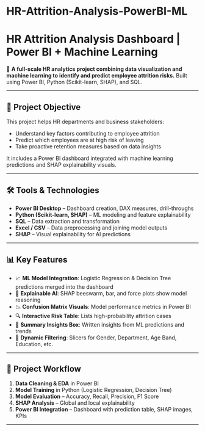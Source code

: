 # HR-Attrition-Analysis-PowerBI-ML

# HR Attrition Analysis Dashboard | Power BI + Machine Learning

🎯 **A full-scale HR analytics project combining data visualization and machine learning to identify and predict employee attrition risks.** Built using Power BI, Python (Scikit-learn, SHAP), and SQL.

---

## 📌 Project Objective

This project helps HR departments and business stakeholders:
- Understand key factors contributing to employee attrition
- Predict which employees are at high risk of leaving
- Take proactive retention measures based on data insights

It includes a Power BI dashboard integrated with machine learning predictions and SHAP explainability visuals.

---

## 🛠️ Tools & Technologies

- **Power BI Desktop** – Dashboard creation, DAX measures, drill-throughs
- **Python (Scikit-learn, SHAP)** – ML modeling and feature explainability
- **SQL** – Data extraction and transformation
- **Excel / CSV** – Data preprocessing and joining model outputs
- **SHAP** – Visual explainability for AI predictions

---

## 📊 Key Features

- 📈 **ML Model Integration**: Logistic Regression & Decision Tree predictions merged into the dashboard
- 🧠 **Explainable AI**: SHAP beeswarm, bar, and force plots show model reasoning
- 📉 **Confusion Matrix Visuals**: Model performance metrics in Power BI
- 🔍 **Interactive Risk Table**: Lists high-probability attrition cases
- 🧾 **Summary Insights Box**: Written insights from ML predictions and trends
- 🎯 **Dynamic Filtering**: Slicers for Gender, Department, Age Band, Education, etc.

---

## 🧠 Project Workflow

1. **Data Cleaning & EDA** in Power BI  
2. **Model Training** in Python (Logistic Regression, Decision Tree)  
3. **Model Evaluation** – Accuracy, Recall, Precision, F1 Score  
4. **SHAP Analysis** – Global and local explainability  
5. **Power BI Integration** – Dashboard with prediction table, SHAP images, KPIs

---

